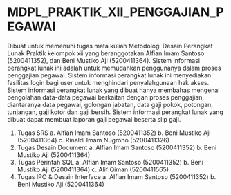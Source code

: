 # MDPL_PRAKTIK_XII_PENGGAJIAN_PEGAWAI
Dibuat untuk memenuhi tugas mata kuliah Metodologi Desain Perangkat Lunak Praktik kelompok xii yang beranggotakan Alfian Imam Santoso (5200411352), dan Beni Mustiko Aji (5200411364). Sistem informasi perangkat lunak ini adalah untuk memudahkan penggunanya dalam proses penggajian pegawai. Sistem informasi perangkat lunak ini menyediakan fasilitas login bagi user untuk menghindari penyalahgunaan hak akses.  Sistem informasi perangkat lunak yang dibuat hanya membahas mengenai pengolahan data-data pegawai berkaitan dengan proses penggajian, diantaranya data pegawai, golongan jabatan, data gaji pokok, potongan, tunjangan, gaji kotor dan gaji bersih.  Sistem informasi perangkat lunak yang dibuat dapat membuat laporan gaji pegawai beserta slip gaji.

1. Tugas SRS
  a. Alfian Imam Santoso (5200411352)
  b. Beni Mustiko Aji (5200411364)
  c. Rinaldi Imam Nugroho (5200411326)
2. Tugas Desain Document
  a. Alfian Imam Santoso (5200411352)
  b. Beni Mustiko Aji (5200411364)
3. Tugas Perintah SQL
  a. Alfian Imam Santoso (5200411352)
  b. Beni Mustiko Aji (5200411364)
  c. Alif Qiman (5200411565)
4. Tugas IPO & Desain Interface
  a. Alfian Imam Santoso (5200411352)
  b. Beni Mustiko Aji (5200411364)
